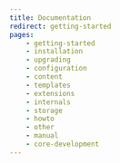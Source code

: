 ```yaml
---
title: Documentation
redirect: getting-started
pages:
    - getting-started
    - installation
    - upgrading
    - configuration
    - content
    - templates
    - extensions
    - internals
    - storage
    - howto
    - other
    - manual
    - core-development
---
```

